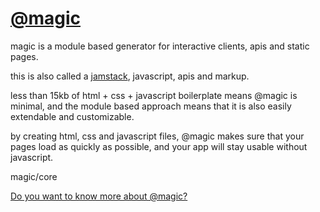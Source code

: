 <Hero state></Hero>

<div>

# [@magic](https://magic.github.io)

magic is a module based generator for interactive clients, apis and static pages.

this is also called a [jamstack](https://jamstack.org/), javascript, apis and markup.

less than 15kb of html + css + javascript boilerplate means @magic is minimal,
and the module based approach means that it is also easily extendable and customizable.

by creating html, css and javascript files,
@magic makes sure that your pages load as quickly as possible,
and your app will stay usable without javascript.

<GitBadges>magic/core</GitBadges>

[Do you want to know more about @magic?](https://magic.github.io)

<ModuleList></ModuleList>

</div>
